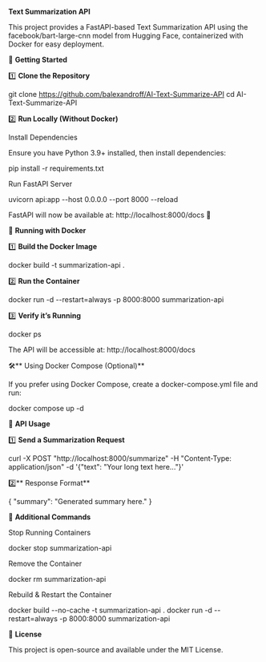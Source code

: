 **Text Summarization API**

This project provides a FastAPI-based Text Summarization API using the facebook/bart-large-cnn model from Hugging Face, containerized with Docker for easy deployment.

🚀 **Getting Started**

1️⃣ **Clone the Repository**

git clone https://github.com/balexandroff/AI-Text-Summarize-API
cd AI-Text-Summarize-API

2️⃣ **Run Locally (Without Docker)**

Install Dependencies

Ensure you have Python 3.9+ installed, then install dependencies:

pip install -r requirements.txt

Run FastAPI Server

uvicorn api:app --host 0.0.0.0 --port 8000 --reload

FastAPI will now be available at: http://localhost:8000/docs 🚀

🐳 **Running with Docker**

1️⃣ **Build the Docker Image**

docker build -t summarization-api .

2️⃣ **Run the Container**

docker run -d --restart=always -p 8000:8000 summarization-api

3️⃣ **Verify it’s Running**

docker ps

The API will be accessible at: http://localhost:8000/docs

🛠** Using Docker Compose (Optional)**

If you prefer using Docker Compose, create a docker-compose.yml file and run:

docker compose up -d

📡 **API Usage**

1️⃣ **Send a Summarization Request**

curl -X POST "http://localhost:8000/summarize" -H "Content-Type: application/json" -d '{"text": "Your long text here..."}'

2️⃣** Response Format**

{
  "summary": "Generated summary here."
}

📌 **Additional Commands**

Stop Running Containers

docker stop summarization-api

Remove the Container

docker rm summarization-api

Rebuild & Restart the Container

docker build --no-cache -t summarization-api .
docker run -d --restart=always -p 8000:8000 summarization-api

📜 **License**

This project is open-source and available under the MIT License.
